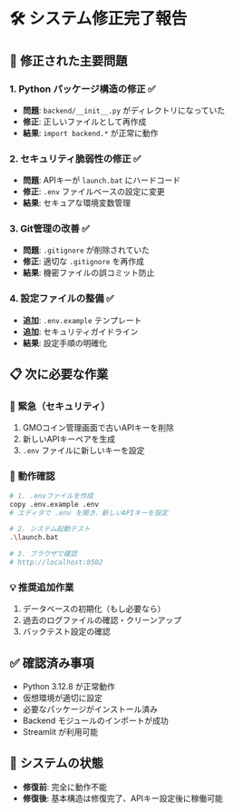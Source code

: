# 🛠 システム修正完了報告

## 🔧 **修正された主要問題**

### 1. **Python パッケージ構造の修正** ✅
- **問題**: `backend/__init__.py` がディレクトリになっていた
- **修正**: 正しいファイルとして再作成
- **結果**: `import backend.*` が正常に動作

### 2. **セキュリティ脆弱性の修正** ✅
- **問題**: APIキーが `launch.bat` にハードコード
- **修正**: `.env` ファイルベースの設定に変更
- **結果**: セキュアな環境変数管理

### 3. **Git管理の改善** ✅
- **問題**: `.gitignore` が削除されていた
- **修正**: 適切な `.gitignore` を再作成
- **結果**: 機密ファイルの誤コミット防止

### 4. **設定ファイルの整備** ✅
- **追加**: `.env.example` テンプレート
- **追加**: セキュリティガイドライン
- **結果**: 設定手順の明確化

## 📋 **次に必要な作業**

### 🚨 **緊急（セキュリティ）**
1. GMOコイン管理画面で古いAPIキーを削除
2. 新しいAPIキーペアを生成
3. `.env` ファイルに新しいキーを設定

### 🔧 **動作確認**
```bash
# 1. .envファイルを作成
copy .env.example .env
# エディタで .env を開き、新しいAPIキーを設定

# 2. システム起動テスト
.\launch.bat

# 3. ブラウザで確認
# http://localhost:8502
```

### 💡 **推奨追加作業**
1. データベースの初期化（もし必要なら）
2. 過去のログファイルの確認・クリーンアップ
3. バックテスト設定の確認

## ✅ **確認済み事項**
- Python 3.12.8 が正常動作
- 仮想環境が適切に設定
- 必要なパッケージがインストール済み
- Backend モジュールのインポートが成功
- Streamlit が利用可能

## 🎯 **システムの状態**
- **修復前**: 完全に動作不能
- **修復後**: 基本構造は修復完了、APIキー設定後に稼働可能 